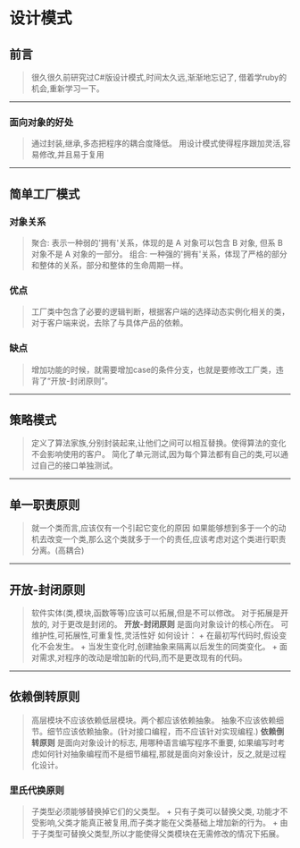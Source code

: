 # 设计模式 #
## 前言 ##
> 很久很久前研究过C#版设计模式,时间太久远,渐渐地忘记了, 借着学ruby的机会,重新学习一下。

********

### 面向对象的好处
> 通过封装,继承,多态把程序的耦合度降低。
> 用设计模式使得程序跟加灵活,容易修改,并且易于复用

********

## 简单工厂模式 ##
### 对象关系 ###
> 聚合: 表示一种弱的'拥有'关系，体现的是 A 对象可以包含 B 对象, 但系 B 对象不是 A 对象的一部分。
> 组合: 一种强的'拥有'关系，体现了严格的部分和整体的关系，部分和整体的生命周期一样。
### 优点 ###
> 工厂类中包含了必要的逻辑判断，根据客户端的选择动态实例化相关的类，对于客户端来说，去除了与具体产品的依赖。
### 缺点 ###
> 增加功能的时候，就需要增加case的条件分支，也就是要修改工厂类，违背了“开放-封闭原则”。

********

## 策略模式 ##
> 定义了算法家族,分别封装起来,让他们之间可以相互替换。使得算法的变化不会影响使用的客户。
> 简化了单元测试,因为每个算法都有自己的类,可以通过自己的接口单独测试。

********

## 单一职责原则 ##
> 就一个类而言,应该仅有一个引起它变化的原因
> 如果能够想到多于一个的动机去改变一个类,那么这个类就多于一个的责任,应该考虑对这个类进行职责分离。(高耦合)

********

## 开放-封闭原则 ##
> 软件实体(类,模块,函数等等)应该可以拓展,但是不可以修改。
> 对于拓展是开放的, 对于更改是封闭的。
> **开放-封闭原则** 是面向对象设计的核心所在。
> 可维护性,可拓展性,可重复性,灵活性好
> 如何设计：
	+ 在最初写代码时,假设变化不会发生。
	+ 当发生变化时,创建抽象来隔离以后发生的同类变化。
	+ 面对需求,对程序的改动是增加新的代码,而不是更改现有的代码。

********

## 依赖倒转原则 ##
> 高层模块不应该依赖低层模块。两个都应该依赖抽象。
> 抽象不应该依赖细节。细节应该依赖抽象。(针对接口编程，而不应该针对实现编程.)
> **依赖倒转原则** 是面向对象设计的标志, 用哪种语言编写程序不重要, 如果编写时考虑如何针对抽象编程而不是细节编程,那就是面向对象设计，反之,就是过程化设计。
  ### 里氏代换原则 ###
  > 子类型必须能够替换掉它们的父类型。
	  + 只有子类可以替换父类, 功能才不受影响,父类才能真正被复用,而子类才能在父类基础上增加新的行为。
		+ 由于子类型可替换父类型,所以才能使得父类模块在无需修改的情况下拓展。
